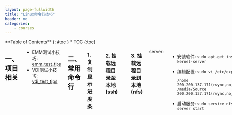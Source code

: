 ```yaml
---
layout: page-fullwidth
title: "Linux命令行技巧"
header: no
categories:
    - courses
---
```

<div class="row">
<div class="medium-4 medium-push-8 columns" markdown="1">
<div class="panel radius" markdown="1">
**Table of Contents**
{: #toc }
*  TOC
{:toc}
</div>
</div><!-- /.medium-4.columns -->



<div class="medium-8 medium-pull-4 columns" markdown="1">

## 一、项目相关

+   EMM测试小技巧: [emm_test_tips](http://200.200.0.36/28120/emm_test_tips)
+   VDI测试小技巧: [vdi_test_tips](http://200.200.0.36/28120/vdi_test_tips)

## 二、常用命令行

### 1. 复制显示进度条

    # 语法:
    rsync -avub -e ssh  --progress SRC... DEST
    # 举例:
    rsync -avub -e ssh  --progress root@200.200.139.79:/tmp/lee .
    # 作用: 将在本地创建 lee 目录，并完全复制远程机器的/tmp/lee内容

### 2. 挂载远程目录至本地(ssh)

    # 语法:
    sshfs [user@]host:[dir] mountpoint [options]
    # 举例:
    sshfs -o follow_symlinks -p 2222 root@192.168.1.194:/ /media/scue/nexus4root
    # 作用: 把一台手机设备根目录/挂载到本地目录下

### 3. 挂载远程目录到本地(nfs)

server:

-   安装软件: `sudo apt-get install nfs-kernel-server`

-   编辑配置: `sudo vi /etc/exports`

        /home 200.200.137.171(rwync,no_root_squash)
        /media/Source 200.200.137.171(rwync,no_root_squash)

-   启动服务: `sudo service nfs-kernel-server start`

client:

-   安装软件: `sudo apt-get install nfs-common`

-   挂载目录: `sudo mount 200.200.137.175:/media/Source /media/sinfor/lwq175`
